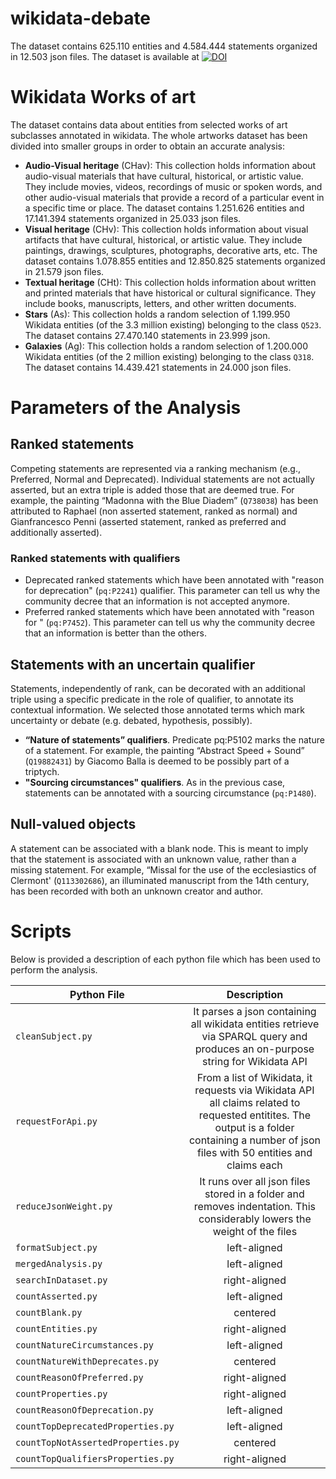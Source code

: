 # wikidata-debate
 The dataset contains 625.110 entities and 4.584.444 statements organized in 12.503 json files. The dataset is available at [![DOI](https://zenodo.org/badge/DOI/10.5281/zenodo.7624784.svg)](https://doi.org/10.5281/zenodo.7624784)
 

# Wikidata Works of art

The dataset contains data about entities from selected works of art subclasses annotated in wikidata. The whole artworks dataset has been divided into smaller groups in order to obtain an accurate analysis:
- **Audio-Visual heritage** (CHav): This collection holds information about audio-visual materials that have cultural, historical, or artistic value. They include movies, videos, recordings of music or spoken words, and other audio-visual materials that provide a record of a particular event in a specific time or place. The dataset contains 1.251.626 entities and 17.141.394 statements organized in 25.033 json files.
- **Visual heritage** (CHv): This collection holds information about visual artifacts that have cultural, historical, or artistic value. They include paintings, drawings, sculptures, photographs, decorative arts, etc. The dataset contains 1.078.855 entities and 12.850.825 statements organized in 21.579 json files.
- **Textual heritage** (CHt): This collection holds information about written and printed materials that have historical or cultural significance. They include books, manuscripts, letters, and other written documents.
- **Stars** (As): This collection holds a random selection of 1.199.950 Wikidata entities (of the 3.3 million existing) belonging to the class `Q523`. The dataset contains 27.470.140 statements in 23.999 json.
- **Galaxies** (Ag): This collection holds a random selection of 1.200.000 Wikidata entities (of the 2 million existing) belonging to the class `Q318`. The dataset contains 14.439.421 statements in 24.000 json files.

# Parameters of the Analysis

## Ranked statements
Competing statements are represented via a ranking mechanism (e.g., Preferred, Normal and Deprecated). Individual statements are not actually asserted, but an extra triple is added those that are deemed true. For example, the painting “Madonna with the Blue Diadem” (`Q738038`) has been attributed to Raphael (non asserted statement, ranked as normal) and Gianfrancesco Penni (asserted statement, ranked as preferred and additionally asserted). 

### Ranked statements with qualifiers
- Deprecated ranked statements which have been annotated with "reason for deprecation" (`pq:P2241`) qualifier. This parameter can tell us why the community decree that an information is not accepted anymore.
- Preferred ranked statements which have been annotated with "reason for " (`pq:P7452`). This parameter can tell us why the community decree that an information is better than the others. 

## Statements with an uncertain qualifier 
Statements, independently of rank, can be decorated with an additional triple using a specific predicate in the role of qualifier, to annotate its contextual information. We selected those annotated terms which mark uncertainty or debate (e.g. debated, hypothesis, possibly).

- **“Nature of statements” qualifiers**. Predicate pq:P5102 marks the nature of a statement. For example, the painting “Abstract Speed + Sound” (`Q19882431`) by Giacomo Balla is deemed to be possibly part of a triptych.  
- **"Sourcing circumstances" qualifiers**. As in the previous case, statements can be annotated with a sourcing circumstance (`pq:P1480`).

## Null-valued objects
A statement can be associated with a blank node. This is meant to imply that the statement is associated with an unknown value, rather than a missing statement. For example, “Missal for the use of the ecclesiastics of Clermont' (`Q113302686`), an illuminated manuscript from the 14th century, has been recorded with both an unknown creator and author.

# Scripts

Below is provided a description of each python file which has been used to perform the analysis.

| Python File                       |   Description |  
|-----------------------------------|:-------------:|
| `cleanSubject.py`                 | It parses a json containing all wikidata entities retrieve via SPARQL query and produces an on-purpose string for Wikidata API |
| `requestForApi.py`                | From a list of Wikidata, it requests via Wikidata API all claims related to requested entitites. The output is a folder containing a number of json files with 50 entities and claims each  |
| `reduceJsonWeight.py`             | It runs over all json files stored in a folder and removes indentation. This considerably lowers the weight of the files   |
| `formatSubject.py`                |  left-aligned |
| `mergedAnalysis.py`               |  left-aligned |
| `searchInDataset.py`              | right-aligned |
| `countAsserted.py`                |  left-aligned |
| `countBlank.py`                   |    centered   |
| `countEntities.py`                | right-aligned |
| `countNatureCircumstances.py`     |  left-aligned |
| `countNatureWithDeprecates.py`    |    centered   |
| `countReasonOfPreferred.py`       | right-aligned |
| `countProperties.py`              | right-aligned |
| `countReasonOfDeprecation.py`     |  left-aligned |
| `countTopDeprecatedProperties.py` |  left-aligned |
| `countTopNotAssertedProperties.py`|    centered   |
| `countTopQualifiersProperties.py` | right-aligned |


    
